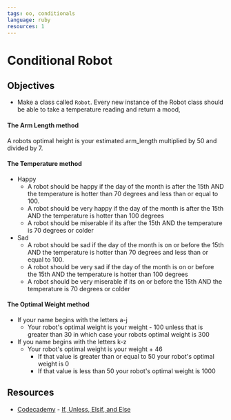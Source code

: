```yaml
---
tags: oo, conditionals
language: ruby
resources: 1
---
```


# Conditional Robot

## Objectives

* Make a class called `Robot`. Every new instance of the Robot class should be able to take a temperature reading and return a mood, 

#### The Arm Length method
A robots optimal height is your estimated arm_length multiplied by 50 and divided by 7.

#### The Temperature method
* Happy
  * A robot should be happy if the day of the month is after the 15th AND the temperature is hotter than 70 degrees and less than or equal to 100.
  * A robot should be very happy if the day of the month is after the 15th AND the temperature is hotter than 100 degrees
  * A robot should be miserable if its after the 15th AND the temperature is 70 degrees or colder
* Sad
  * A robot should be sad if the day of the month is on or before the 15th AND the temperature is hotter than 70 degrees and less than or equal to 100.
  * A robot should be very sad if the day of the month is on or before the 15th AND the temperature is hotter than 100 degrees
  * A robot should be very miserable if its on or before the 15th AND the temperature is 70 degrees or colder

#### The Optimal Weight method
* If your name begins with the letters a-j
  * Your robot's optimal weight is your weight - 100 unless that is greater than 30 in which case your robots optimal weight is 300
* If you name begins with the letters k-z
  * Your robot's optimal weight is your weight + 46 
    * If that value is greater than or equal to 50 your robot's optimal weight is 0
    * If that value is less than 50 your robot's optimal weight is 1000

## Resources
* [Codecademy](http://www.codecademy.com/) - [If, Unless, Elsif, and Else](http://www.codecademy.com/glossary/ruby/if-unless-elsif-and-else)

